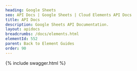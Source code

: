 ```yaml
---
heading: Google Sheets
seo: API Docs | Google Sheets | Cloud Elements API Docs
title: API Docs
description: Google Sheets API Documentation.
layout: apidocs
breadcrumbs: /docs/elements.html
elementId: 552
parent: Back to Element Guides
order: 90
---
```


{% include swagger.html %}
